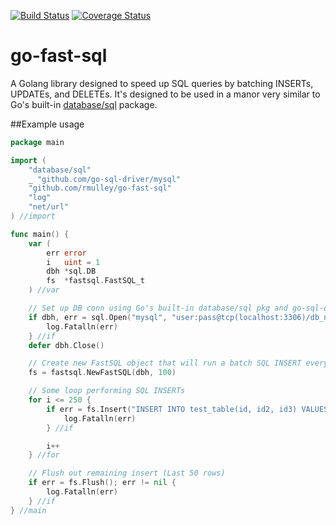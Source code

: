 [![Build Status](https://travis-ci.org/rmulley/go-fast-sql.png)](https://travis-ci.org/rmulley/go-fast-sql)
[![Coverage Status](https://coveralls.io/repos/rmulley/go-fast-sql/badge.svg)](https://coveralls.io/r/rmulley/go-fast-sql)
# go-fast-sql
A Golang library designed to speed up SQL queries by batching INSERTs, UPDATEs, and DELETEs.  It's designed to be used in a manor very similar to Go's built-in [database/sql](http://golang.org/pkg/database/sql/) package.

##Example usage

```go
package main

import (
	"database/sql"
	_ "github.com/go-sql-driver/mysql"
	"github.com/rmulley/go-fast-sql"
	"log"
	"net/url"
) //import

func main() {
	var (
		err error
		i   uint = 1
		dbh *sql.DB
		fs  *fastsql.FastSQL_t
	) //var

	// Set up DB conn using Go's built-in database/sql pkg and go-sql-driver's MySQL driver
	if dbh, err = sql.Open("mysql", "user:pass@tcp(localhost:3306)/db_name?"+url.QueryEscape("charset=utf8mb4,utf8&loc=America/New_York")); err != nil {
		log.Fatalln(err)
	} //if
	defer dbh.Close()

	// Create new FastSQL object that will run a batch SQL INSERT every 100 rows
	fs = fastsql.NewFastSQL(dbh, 100)

	// Some loop performing SQL INSERTs
	for i <= 250 {
		if err = fs.Insert("INSERT INTO test_table(id, id2, id3) VALUES(?, ?, ?);", i, i + 1, i + 2); err != nil {
			log.Fatalln(err)
		} //if

		i++
	} //for

	// Flush out remaining insert (Last 50 rows)
	if err = fs.Flush(); err != nil {
		log.Fatalln(err)
	} //if
} //main
```
